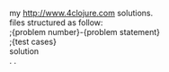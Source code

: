 my http://www.4clojure.com solutions.<br />
files structured as follow:<br />
;{problem number}-{problem statement}<br />
;{test cases}<br />
solution<br />
.
.

